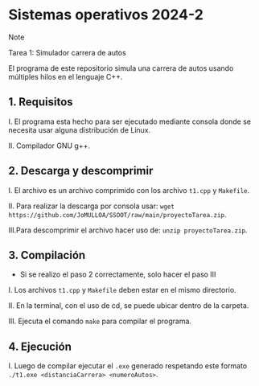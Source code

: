 # Sistemas operativos 2024-2
> [!NOTE]
> Tarea 1: Simulador carrera de autos

El programa de este repositorio simula una carrera de autos usando múltiples hilos en el lenguaje C++.

## 1. Requisitos
I.  El programa esta hecho para ser ejecutado mediante consola donde se necesita usar alguna distribución de Linux.

II. Compilador GNU g++.

## 2. Descarga y descomprimir
I.  El archivo es un archivo comprimido con los archivo `t1.cpp` y `Makefile`.

II. Para realizar la descarga por consola usar: `wget https://github.com/JoMULLOA/SSOOT/raw/main/proyectoTarea.zip`.

III.Para descomprimir el archivo hacer uso de: `unzip proyectoTarea.zip`.

## 3. Compilación 
- Si se realizo el paso 2 correctamente, solo hacer el paso III
  
I.   Los archivos `t1.cpp` y `Makefile` deben estar en el mismo directorio.

II.  En la terminal, con el uso de cd, se puede ubicar dentro de la carpeta.

III. Ejecuta el comando `make` para compilar el programa.

## 4. Ejecución
I. Luego de compilar ejecutar el `.exe` generado respetando este formato `./t1.exe <distanciaCarrera> <numeroAutos>`.
